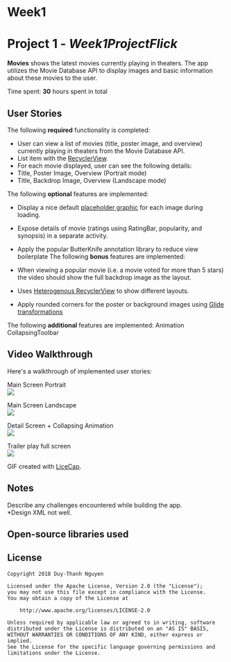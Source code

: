 # Week1
# Project 1 - *Week1ProjectFlick*

**Movies** shows the latest movies currently playing in theaters. The app utilizes the Movie Database API to display images and basic information about these movies to the user.

Time spent: **30** hours spent in total

## User Stories

The following **required** functionality is completed:

*  User can view a list of movies (title, poster image, and overview) currently playing in theaters from the Movie Database API.
*  List item with the [RecyclerView](https://guides.codepath.com/android/Using-the-RecyclerView).
*  For each movie displayed, user can see the following details:
*  Title, Poster Image, Overview (Portrait mode)
*  Title, Backdrop Image, Overview (Landscape mode)

The following **optional** features are implemented:

*  Display a nice default [placeholder graphic](https://guides.codepath.com/android/Displaying-Images-with-the-Glide-Library) for each image during loading.
* Expose details of movie (ratings using RatingBar, popularity, and synopsis) in a separate activity.
* Apply the popular ButterKnife annotation library to reduce view boilerplate
The following **bonus** features are implemented:

*  When viewing a popular movie (i.e. a movie voted for more than 5 stars) the video should show the full backdrop image as the layout.  
* Uses [Heterogenous RecyclerView](http://guides.codepath.com/android/Heterogenous-Layouts-inside-RecyclerView) to show different layouts.
*  Apply rounded corners for the poster or background images using [Glide transformations](https://bumptech.github.io/glide/doc/transformations.html)

The following **additional** features are implemented:
Animation CollapsingToolbar

## Video Walkthrough

Here's a walkthrough of implemented user stories:

Main Screen Portrait <br />
<img src = "https://github.com/thanhnguyenduy2304/Week1Flick/blob/master/assets/mainscreenportrait.gif"></img>

Main Screen Landscape <br />
<img src = "https://github.com/thanhnguyenduy2304/Week1Flick/blob/master/assets/mainscreenlandscape.gif"></img>

Detail Screen + Collapsing Animation <br />
<img src = "https://github.com/thanhnguyenduy2304/Week1Flick/blob/master/assets/animationaCollapsing.gif"></img>

Trailer play full screen <br />
<img src = "https://github.com/thanhnguyenduy2304/Week1Flick/blob/master/assets/youtubeplayfullscreen.gif"></img>


GIF created with [LiceCap](http://www.cockos.com/licecap/).

## Notes

Describe any challenges encountered while building the app.<br />
*Design XML not well.

## Open-source libraries used


## License

    Copyright 2018 Duy-Thanh Nguyen

    Licensed under the Apache License, Version 2.0 (the "License");
    you may not use this file except in compliance with the License.
    You may obtain a copy of the License at

        http://www.apache.org/licenses/LICENSE-2.0

    Unless required by applicable law or agreed to in writing, software
    distributed under the License is distributed on an "AS IS" BASIS,
    WITHOUT WARRANTIES OR CONDITIONS OF ANY KIND, either express or implied.
    See the License for the specific language governing permissions and
    limitations under the License.
